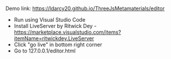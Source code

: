 Demo link: https://ldarcy20.github.io/ThreeJsMetamaterials/editor

- Run using Visual Studio Code
- Install LiveServer by Ritwick Dey
    -https://marketplace.visualstudio.com/items?itemName=ritwickdey.LiveServer
- Click "go live" in bottom right corner
- Go to 127.0.0.1/editor.html
